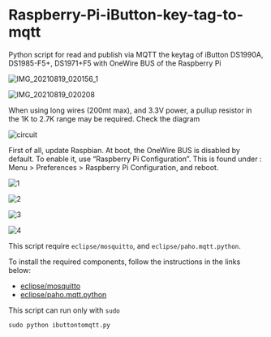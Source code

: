 # Raspberry-Pi-iButton-key-tag-to-mqtt

Python script for read and publish via MQTT the keytag of iButton DS1990A, DS1985-F5+, DS1971+F5 with OneWire BUS of the Raspberry Pi

![IMG_20210819_020156_1](https://user-images.githubusercontent.com/36232136/129987418-19666668-17d4-4b4a-b78a-11c0cbee3886.jpg)

![IMG_20210819_020208](https://user-images.githubusercontent.com/36232136/129987502-d426c512-4ee0-4e40-aae3-fb69e1d0ab9f.jpg)


When using long wires (200mt max), and 3.3V power, a pullup resistor in the 1K to 2.7K range may be required. Check the diagram

![circuit](https://user-images.githubusercontent.com/36232136/129983994-c69dcd84-fa48-4b4c-aa10-7e9862c1820b.png)


First of all, update Raspbian. At boot, the OneWire BUS is disabled by default. To enable it, use “Raspberry Pi Configuration”. 
This is found under : Menu > Preferences > Raspberry Pi Configuration, and reboot.

![1](https://user-images.githubusercontent.com/36232136/129983373-c948e120-e51e-40f5-bd15-20c02da70d78.png)

![2](https://user-images.githubusercontent.com/36232136/129983798-757d4a81-8559-455d-bfa1-500a8cc023b6.png)

![3](https://user-images.githubusercontent.com/36232136/129983830-f61e5b6c-1115-4244-bc7f-b37de963cfb7.png)

![4](https://user-images.githubusercontent.com/36232136/129983842-1b9d6235-6d6a-4b07-bb09-4fdeb910bc7c.png)

This script require `eclipse/mosquitto`, and `eclipse/paho.mqtt.python`.

To install the required components, follow the instructions in the links below:

  * [eclipse/mosquitto](https://github.com/eclipse/mosquitto)
  * [eclipse/paho.mqtt.python](https://github.com/eclipse/paho.mqtt.python) 


This script can run only with `sudo`

  `sudo python ibuttontomqtt.py`
